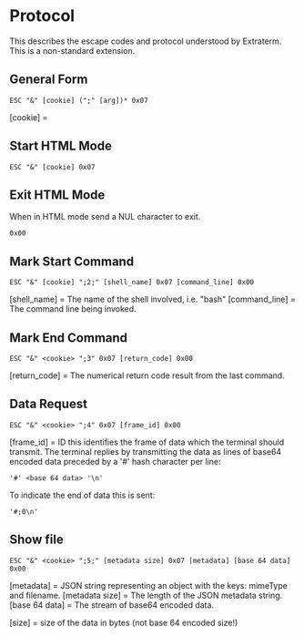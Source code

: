Protocol
========

This describes the escape codes and protocol understood by Extraterm. This is a non-standard extension.


General Form
------------

    ESC "&" [cookie] (";" [arg])* 0x07

[cookie] = 


Start HTML Mode
---------------

    ESC "&" [cookie] 0x07



Exit HTML Mode
--------------
When in HTML mode send a NUL character to exit.

    0x00

Mark Start Command
------------------

    ESC "&" [cookie] ";2;" [shell_name] 0x07 [command_line] 0x00

[shell_name] = The name of the shell involved, i.e. "bash"
[command_line] = The command line being invoked.


Mark End Command
----------------

    ESC "&" <cookie> ";3" 0x07 [return_code] 0x00

[return_code] = The numerical return code result from the last command.

Data Request
------------

    ESC "&" <cookie> ";4" 0x07 [frame_id] 0x00

[frame_id] = ID this identifies the frame of data which the terminal should transmit. The terminal replies by transmitting the data as lines of base64 encoded data preceded by a '#' hash character per line:

    '#' <base 64 data> '\n'

To indicate the end of data this is sent:

    '#;0\n'

Show file
---------

    ESC "&" <cookie> ";5;" [metadata size] 0x07 [metadata] [base 64 data] 0x00

[metadata] = JSON string representing an object with the keys: mimeType and filename.
[metadata size] = The length of the JSON metadata string.
[base 64 data] = The stream of base64 encoded data.

[size] = size of the data in bytes (not base 64 encoded size!)
